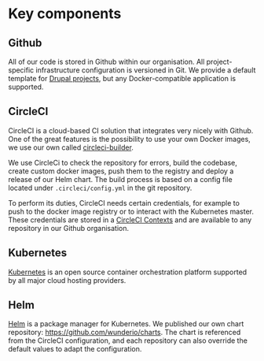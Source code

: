 # Key components

## Github
All of our code is stored in Github within our organisation. All project-specific infrastructure
configuration is versioned in Git. We provide a default template for
[Drupal projects](https://github.com/wunderio/drupal-project), but any Docker-compatible application
is supported.

## CircleCI
CircleCI is a cloud-based CI solution that integrates very nicely with Github.
One of the great features is the possibility to use your own Docker images,
we use our own called [circleci-builder](https://github.com/wunderio/circleci-builder).

We use CircleCi to check the repository for errors, build the codebase, create custom docker
images, push them to the registry and deploy a release of our Helm chart. The build process is based
on a config file located under `.circleci/config.yml` in the git repository.

To perform its duties, CircleCI needs certain credentials, for example to push to the docker image
registry or to interact with the Kubernetes master. These credentials are stored in a
[CircleCI Contexts](https://circleci.com/docs/2.0/contexts/) and are available to any repository
in our Github organisation.

## Kubernetes
[Kubernetes](https://kubernetes.io/) is an open source container orchestration platform supported by all major cloud hosting providers.

## Helm
[Helm](https://helm.sh/) is a package manager for Kubernetes. We published our own chart repository: https://github.com/wunderio/charts. The chart is referenced from the CircleCI configuration, and each repository can also override the default values to adapt the configuration.
